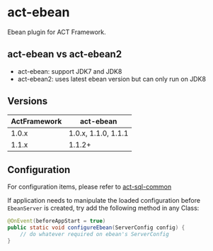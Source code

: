 # act-ebean

Ebean plugin for ACT Framework. 

## act-ebean vs act-ebean2

* act-ebean: support JDK7 and JDK8
* act-ebean2: uses latest ebean version but can only run on JDK8
 
## Versions

| ActFramework | act-ebean |
| ------------ | -------- |
| 1.0.x        | 1.0.x, 1.1.0, 1.1.1 | 
| 1.1.x        | 1.1.2+ |

## Configuration

For configuration items, please refer to [act-sql-common](https://github.com/actframework/act-sql-common)

If application needs to manipulate the loaded configuration before `EbeanServer` is created, try add the following method in any Class:
 
```java
@OnEvent(beforeAppStart = true)
public static void configureEbean(ServerConfig config) {
    // do whatever required on ebean's ServerConfig
}
```
